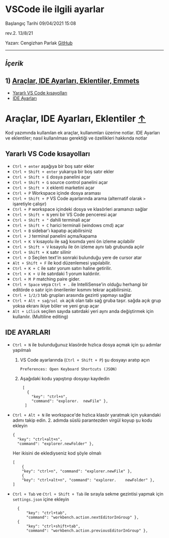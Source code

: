 # VSCode ile ilgili ayarlar

Başlangıç Tarihi 09/04/2021 15:08

rev.2. 13/8/21

Yazan: Cengizhan Parlak [GitHub](https://github.com/cengizhanparlak)

<hr>

## *İçerik* <a id=icerik></a>

## 1) [Araçlar, IDE Ayarları, Eklentiler, Emmets](#notlar-araclar)

* [Yararlı VS Code kısayolları](#notlar-kisayollar)
* [IDE Ayarları](#notlar-ide-ayarlar)

# Araçlar, IDE Ayarları, Eklentiler <a id="notlar-araclar"></a> [&#8593;](#icerik)

Kod yazımında kullanılan ek araçlar, kullanımları üzerine notlar. IDE Ayarları ve eklentiler; nasıl kullanılması gerektiği ve özellikleri hakkında notlar

## Yararlı VS Code kısayolları <a id="notlar-kisayollar"/></a>

* `Ctrl + enter` aşağıya bir boş satır ekler
* `Ctrl + Shift + enter` yukarıya bir boş satır ekler
* `Ctrl + Shift + E` dosya panelini açar
* `Ctrl + Shift + G` source control panelini açar
* `Ctrl + Shift + X` eklenti marketini açar
* `Ctrl + P` Workspace içinde dosya araması
* `Ctrl + Shift + P` VS Code ayarlarında arama (alternatif olarak `>` işaretiyle çalışır)
* `Ctrl + P` workspace içindeki dosya ve klasörleri aramanızı sağlar
* `Ctrl + Shift + N` yeni bir VS Code penceresi açar
* `Ctrl + Shift + "` dahili terminali açar
* `Ctrl + Shift + C` harici terminali (windows cmd) açar
* `Ctrl + B`  sidebar'ı kapatıp açabilirsiniz
* `Ctrl + J`  terminal panelini açma/kapama
* `Ctrl + K V` kısayolu ile sağ kısımda yeni ön izleme açılabilir
* `Ctrl + Shift + V` kısayolu ile ön izleme aynı tab grubunda açılır
* `Ctrl + Shift + K` satır silinir
* `Ctrl + D` Seçilen text'in sonraki bulunduğu yere de cursor atar
* `Alt + Shift + F` ile kod düzenlemesi yapılabilir.
* `Ctrl + K + C` ile satır yorum satırı haline getirilir.
* `Ctrl + K + U` ile satırdaki 1 yorum kaldırılır.
* `Ctrl + M P` matching paire gider.
* `Ctrl + Space` veya `Ctrl + .` ile IntelliSense'in olduğu herhangi bir editörde o satır için önerilenler kısmını tekrar açabilirsiniz.
* `Ctrl + 1/2/3` tab grupları arasında gezinti yapmayı sağlar
* `Ctrl + Alt + sağ/sol ok` açık olan tabı sağ gruba taşır. sağda açık grup yoksa ekranı ikiye böler ve yeni grup açar
* `Alt + LClick` seçilen sayıda satırdaki yeri aynı anda değiştirmek için kullanılır. (Multiline editing)

## IDE AYARLARI <a id="notlar-ide-ayarlar"></a>

* `Ctrl + N` ile bulunduğunuz klasörde hızlıca dosya açmak için şu adımlar yapılmalı
  1. VS Code ayarlarında (`Ctrl + Shift + P`) şu dosyayı aratıp açın
  
         Preferences: Open Keyboard Shortcuts (JSON)
  2. Aşağıdaki kodu yapıştırıp dosyayı kaydedin

          [
            { 
              "key": "ctrl+n", 
              "command": "explorer.  newFile" },
           ]

* `Ctrl + Alt + N` ile workspace'de hızlıca klasör yaratmak için yukarıdaki adımı takip edin. 2. adımda süslü parantezden virgül koyup şu kodu ekleyin 

      { 
        "key": "ctrl+alt+n", 
        "command": "explorer.newFolder" },
  
  Her ikisini de eklediyseniz kod şöyle olmalı
  
      [
          { 
          "key": "ctrl+n", "command": "explorer.newFile" }, 
          { 
          "key": "ctrl+alt+n", "command": "explorer.    newFolder" },
      ]

* `Ctrl + Tab` ve `Ctrl + Shift + Tab` ile sırayla sekme gezintisi yapmak için `settings.json` içine ekleyin 

        {
            "key": "ctrl+tab", 
            "command": "workbench.action.nextEditorInGroup" },
        {
            "key": "ctrl+shift+tab",
            "command": "workbench.action.previousEditorInGroup" },
